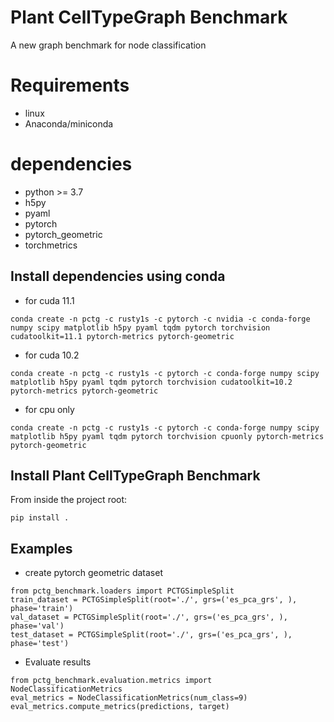 # Plant CellTypeGraph Benchmark
A new graph benchmark for node classification

# Requirements
- linux
- Anaconda/miniconda

# dependencies
- python >= 3.7
- h5py
- pyaml
- pytorch
- pytorch_geometric
- torchmetrics

## Install dependencies using conda
- for cuda 11.1
```
conda create -n pctg -c rusty1s -c pytorch -c nvidia -c conda-forge numpy scipy matplotlib h5py pyaml tqdm pytorch torchvision cudatoolkit=11.1 pytorch-metrics pytorch-geometric
```
- for cuda 10.2
```
conda create -n pctg -c rusty1s -c pytorch -c conda-forge numpy scipy matplotlib h5py pyaml tqdm pytorch torchvision cudatoolkit=10.2 pytorch-metrics pytorch-geometric
```
- for cpu only
```
conda create -n pctg -c rusty1s -c pytorch -c conda-forge numpy scipy matplotlib h5py pyaml tqdm pytorch torchvision cpuonly pytorch-metrics pytorch-geometric 
```
## Install Plant CellTypeGraph Benchmark
From inside the project root:
```
pip install .
```

## Examples
* create pytorch geometric dataset 
```
from pctg_benchmark.loaders import PCTGSimpleSplit
train_dataset = PCTGSimpleSplit(root='./', grs=('es_pca_grs', ), phase='train')
val_dataset = PCTGSimpleSplit(root='./', grs=('es_pca_grs', ), phase='val')
test_dataset = PCTGSimpleSplit(root='./', grs=('es_pca_grs', ), phase='test')
```
* Evaluate results
```
from pctg_benchmark.evaluation.metrics import NodeClassificationMetrics
eval_metrics = NodeClassificationMetrics(num_class=9)
eval_metrics.compute_metrics(predictions, target)
```
